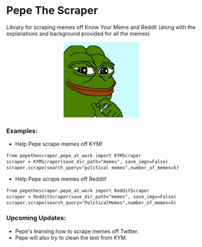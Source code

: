 # Pepe The Scraper

Library for scraping memes off Know Your Meme and Reddit (along with the explanations and background provided for all the memes)


<p align="center">
  <img width="200" height="200" src="misc/images/pepe_the_frog.jpg">
</p>

### Examples:

- Help Pepe scrape memes off KYM!

```
from pepethescraper.pepe_at_work import KYMScraper
scraper = KYMScraper(save_dir_path="memes", save_imgs=False)
scraper.scrape(search_query="political memes",number_of_memes=5)
```

- Help Pepe scrape memes off Reddit!

```
from pepethescraper.pepe_at_work import RedditScraper
scraper = RedditScraper(save_dir_path="memes", save_imgs=False)
scraper.scrape(search_query="PoliticalMemes",number_of_memes=5)
```

### Upcoming Updates:

- Pepe's learning how to scrape memes off Twitter.
- Pepe will also try to clean the text from KYM.